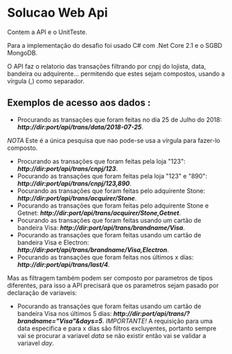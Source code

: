# Solucao Web Api
Contem a API e o UnitTeste.

Para a implementação do desafio foi usado C# com .Net Core 2.1 e o SGBD MongoDB.

O API faz o relatorio das transações filtrando por cnpj do lojista, data, bandeira ou adquirente... permitendo que estes sejam compostos, usando a vírgula (,) como separador. 

## Exemplos de acesso aos dados : 
- Procurando as transações que foram feitas no dia 25 de Julho do 2018: ***http://dir:port/api/trans/data/2018-07-25***.

*NOTA* Este é a única pesquisa que nao pode-se usa a vírgula para fazer-lo composto.
- Procurando as transações que foram feitas pela loja "123": ***http://dir:port/api/trans/cnpj/123***.
- Pocurando as transações que foram feitas pela loja "123" e "890": ***http://dir:port/api/trans/cnpj/123,890***.
- Pocurando as transações que foram feitas pelo adquirente Stone: ***http://dir:port/api/trans/acquirer/Stone***.
- Pocurando as transações que foram feitas pelo adquirente Stone e Getnet: ***http://dir:port/api/trans/acquirer/Stone,Getnet***.
- Pocurando as transações que foram feitas usando um cartão de bandeira Visa: ***http://dir:port/api/trans/brandname/Visa***.
- Pocurando as transações que foram feitas usando um cartão de bandeira Visa e Electron: ***http://dir:port/api/trans/brandname/Visa,Electron***.
- Pocurando as transações que foram feitas nos últimos x días: ***http://dir:port/api/trans/last/4***.

Mas as filtragem também podem ser composto por parametros de tipos diferentes, para isso a API precisará que os parametros sejam pasado por declaração de variaveis:
- Pocurando as transações que foram feitas usando um cartão de bandeira Visa nos últimos 5 dias: ***http://dir:port/api/trans/?brandname="Visa"&days=5***.
*IMPORTANTE!* A requisição para uma data especifica e para x días são filtros excluyentes, portanto sempre vai se procurar a variavel *data* se não existir então vai se validar a variavel *day*.
